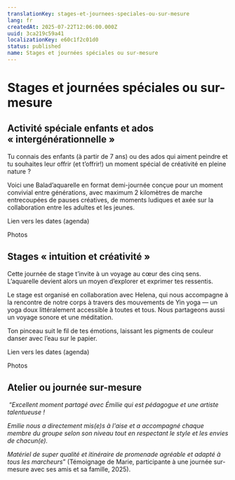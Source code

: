 ```yaml
---
translationKey: stages-et-journees-speciales-ou-sur-mesure
lang: fr
createdAt: 2025-07-22T12:06:00.000Z
uuid: 3ca219c59a41
localizationKey: e60c1f2c01d0
status: published
name: Stages et journées spéciales ou sur-mesure
---
```

# Stages et journées spéciales ou sur-mesure

## Activité spéciale enfants et ados « intergénérationnelle »

Tu connais des enfants (à partir de 7 ans) ou des ados qui aiment peindre et tu souhaites leur offrir (et t’offrir!) un moment spécial de créativité en pleine nature ?

Voici une Balad’aquarelle en format demi-journée conçue pour un moment convivial entre générations, avec maximum 2 kilomètres de marche entrecoupées de pauses créatives, de moments ludiques et axée sur la collaboration entre les adultes et les jeunes.

Lien vers les dates (agenda)

Photos

## Stages « intuition et créativité »

Cette journée de stage t’invite à un voyage au cœur des cinq sens. L’aquarelle devient alors un moyen d’explorer et exprimer tes ressentis.

Le stage est organisé en collaboration avec Helena, qui nous accompagne à la rencontre de notre corps à travers des mouvements de Yin yoga — un yoga doux littéralement accessible à toutes et tous. Nous partageons aussi un voyage sonore et une méditation.

Ton pinceau suit le fil de tes émotions, laissant les pigments de couleur danser avec l’eau sur le papier.

Lien vers les dates (agenda)

Photos

## Atelier ou journée sur-mesure

 “_Excellent moment partagé avec Émilie qui est pédagogue et une artiste talentueuse !_

_Emilie nous a directement mis(e)s à l'aise et a accompagné chaque membre du groupe selon son niveau tout en respectant le style et les envies de chacun(e)._

_Matériel de super qualité et itinéraire de promenade agréable et adapté à tous les marcheurs_” (Témoignage de Marie, participante à une journée sur-mesure avec ses amis et sa famille, 2025).
